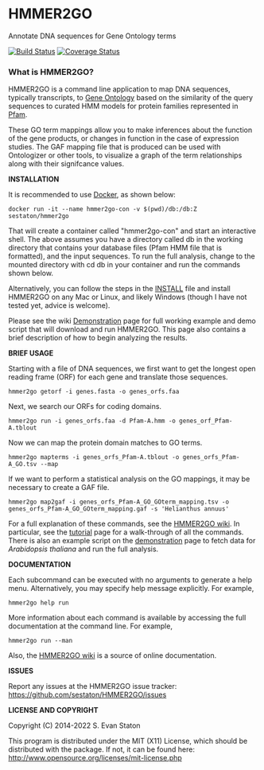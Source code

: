 HMMER2GO
========

Annotate DNA sequences for Gene Ontology terms

[![Build Status](https://travis-ci.org/sestaton/HMMER2GO.svg?branch=master)](https://travis-ci.org/sestaton/HMMER2GO) [![Coverage Status](https://coveralls.io/repos/github/sestaton/HMMER2GO/badge.svg?branch=master)](https://coveralls.io/github/sestaton/HMMER2GO?branch=master)

### What is HMMER2GO?

HMMER2GO is a command line application to map DNA sequences, typically transcripts, to [Gene Ontology](http://geneontology.org/) based on the similarity of the query sequences to curated HMM models for protein families represented in [Pfam](http://pfam.xfam.org/).

These GO term mappings allow you to make inferences about the function of the gene products, or changes in function in the case of expression studies. The GAF mapping file that is produced can be used with Ontologizer or other tools, to visualize a graph of the term relationships along with their signifcance values.

**INSTALLATION**

It is recommended to use [Docker](https://www.docker.com), as shown below:

    docker run -it --name hmmer2go-con -v $(pwd)/db:/db:Z sestaton/hmmer2go

That will create a container called "hmmer2go-con" and start an interactive shell. The above assumes you have a directory called db in the working directory that contains your database files (Pfam HMM file that is formatted), and the input sequences. To run the full analysis, change to the mounted directory with cd db in your container and run the commands shown below.

Alternatively, you can follow the steps in the [INSTALL](https://github.com/sestaton/HMMER2GO/blob/master/INSTALL.md) file and install HMMER2GO on any Mac or Linux, and likely Windows (though I have not tested yet, advice is welcome).

Please see the wiki [Demonstration](https://github.com/sestaton/HMMER2GO/wiki/Demonstraton) page for full working example and demo script that will download and run HMMER2GO. This page also contains a brief description of how to begin analyzing the results.

**BRIEF USAGE**

Starting with a file of DNA sequences, we first want to get the longest open reading frame (ORF) for each gene and translate those sequences.

    hmmer2go getorf -i genes.fasta -o genes_orfs.faa

Next, we search our ORFs for coding domains. 

    hmmer2go run -i genes_orfs.faa -d Pfam-A.hmm -o genes_orf_Pfam-A.tblout

Now we can map the protein domain matches to GO terms.

    hmmer2go mapterms -i genes_orfs_Pfam-A.tblout -o genes_orfs_Pfam-A_GO.tsv --map

If we want to perform a statistical analysis on the GO mappings, it may be necessary to create a GAF file.

    hmmer2go map2gaf -i genes_orfs_Pfam-A_GO_GOterm_mapping.tsv -o genes_orfs_Pfam-A_GO_GOterm_mapping.gaf -s 'Helianthus annuus'

For a full explanation of these commands, see the [HMMER2GO wiki](https://github.com/sestaton/HMMER2GO/wiki). In particular, see the [tutorial](https://github.com/sestaton/HMMER2GO/wiki/Tutorial) page for a walk-through of all the commands. There is also an example script on the [demonstration](https://github.com/sestaton/HMMER2GO/wiki/Demonstraton) page to fetch data for _Arabidopsis thaliana_ and run the full analysis.

**DOCUMENTATION**

Each subcommand can be executed with no arguments to generate a help menu. Alternatively, you may specify help message explicitly. For example,

    hmmer2go help run

More information about each command is available by accessing the full documentation at the command line. For example,

    hmmer2go run --man

Also, the [HMMER2GO wiki](https://github.com/sestaton/HMMER2GO/wiki) is a source of online documentation.

**ISSUES**

Report any issues at the HMMER2GO issue tracker: https://github.com/sestaton/HMMER2GO/issues

**LICENSE AND COPYRIGHT**

Copyright (C) 2014-2022 S. Evan Staton

This program is distributed under the MIT (X11) License, which should be distributed with the package. 
If not, it can be found here: http://www.opensource.org/licenses/mit-license.php
